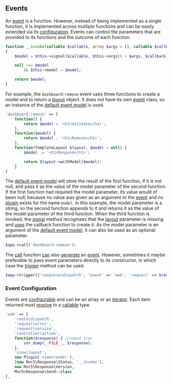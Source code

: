 ## Events
An [event](https://github.com/mvc5/mvc5/blob/master/src/Event/Event.php) is a function. However, instead of being implemented as a single function, it is implemented across multiple functions and can be easily extended via its [configuration](https://github.com/mvc5/mvc5/blob/master/config/event.php). Events can control the parameters that are provided to its functions and the outcome of each function.       
```php
function __invoke(callable $callable, array $args = [], callable $callback = null)
{
    $model = $this->signal($callable, $this->args() + $args, $callback);

    null !== $model
        && $this->model = $model;

    return $model;
}
```
For example, the <code>dashboard:remove</code> event uses three functions to create a model and to return a [layout](https://github.com/mvc5/mvc5/blob/master/src/ViewLayout.php) object. It does not have its own [event](https://github.com/mvc5/mvc5/blob/master/src/Event/Event.php) class, so an instance of the [default event model](https://github.com/mvc5/mvc5/blob/master/src/Event.php) is used. 
```php
'dashboard:remove' => [
    function() {
        return $model = '<h1>Validate</h1>';
    },
    function($model) {
        return $model . '<h1>Remove</h1>';
    },
    function(TemplateLayout $layout, $model = null) {
        $model .= '<h1>Respond</h1>';

        return $layout->withModel($model);
    }
]
```
The [default event model](https://github.com/mvc5/mvc5/blob/master/src/Event.php) will store the result of the first function, if it is not null, and pass it as the value of the model parameter of the second function. If the first function had required the model parameter, its value would of been null; because no value was given as an argument to the [event](https://github.com/mvc5/mvc5/blob/master/src/Event.php) and no [plugin](https://github.com/mvc5/mvc5/blob/master/config/service.php) exists for the name <code>model</code>. In this example, the model parameter is a string, so the second function appends to it and returns it as the value of the model parameter of the third function. When the third function is invoked, the [signal](https://github.com/mvc5/mvc5/blob/master/src/Signal.php) method recognizes that the [layout](https://github.com/mvc5/mvc5/blob/master/config/service.php#L32) parameter is missing and [uses](https://github.com/mvc5/mvc5/blob/master/src/Signal.php#L68) the callback function to create it. As the model parameter is an argument of the [default event model](https://github.com/mvc5/mvc5/blob/master/src/Event.php), it can also be used as an optional parameter.
```php
$app->call('dashboard:remove');
```
The [call](https://github.com/mvc5/mvc5/blob/master/src/Resolver/Service.php#L22) function [can](https://github.com/mvc5/mvc5/blob/master/src/Resolver/Service.php#L28) also [generate](https://github.com/mvc5/mvc5/blob/master/src/Resolver/Generator.php#L32) an [event](https://github.com/mvc5/mvc5/blob/master/src/Event/Event.php). However, sometimes it maybe preferable to pass event parameters directly to its constructor, in which case the [trigger](https://github.com/mvc5/mvc5/blob/master/src/Resolver/Generator.php#L91) method can be used.
```php
$app->trigger(['response\dispatch', 'event' => 'web', 'request' => $request, 'response' => $response]);
```
### Event Configuration
Events are <a href="https://github.com/mvc5/mvc5/blob/master/config/event.php">configurable</a> and can be an array or an [iterator](http://php.net/manual/en/class.iterator.php). Each item returned must [resolve](https://github.com/mvc5/mvc5/blob/master/src/Resolver/Resolver.php#L479) to a [callable](http://php.net/manual/en/language.types.callable.php) type.
```php
'web' => [
    'route\dispatch',
    'request\error',
    'request\service',
    'controller\action',
    function($response) { //named args
        var_dump(__FILE__, $response);
    },
    'view\layout',
    new Plugin('view\render'),
    [new Mvc5\Response\Status, '__invoke'],
    new Mvc5\Response\Version,
    Mvc5\Response\Send::class
],
```
